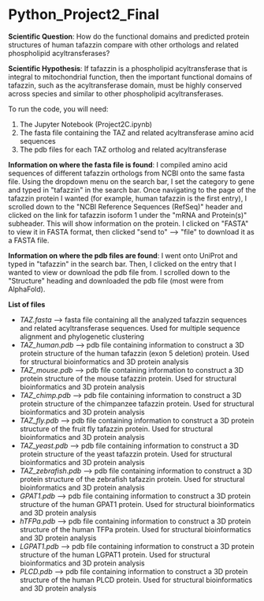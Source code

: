 # Python_Project2_Final
**Scientific Question**: How do the functional domains and predicted protein structures of human tafazzin compare with other orthologs and related phospholipid acyltransferases?

**Scientific Hypothesis**: If tafazzin is a phospholipid acyltransferase that is integral to mitochondrial function, then the important functional domains of tafazzin, such as the acyltransferase domain, must be highly conserved across species and similar to other phospholipid acyltransferases.

To run the code, you will need:

1) The Jupyter Notebook (Project2C.ipynb)
2) The fasta file containing the TAZ and related acyltransferase amino acid sequences
3) The pdb files for each TAZ ortholog and related acyltransferase

**Information on where the fasta file is found**: I compiled amino acid sequences of different tafazzin orthologs from NCBI onto the same fasta file. Using the dropdown menu on the search bar, I set the category to gene and typed in "tafazzin" in the search bar. Once navigating to the page of the tafazzin protein I wanted (for example, human tafazzin is the first entry), I scrolled down to the "NCBI Reference Sequences (RefSeq)" header and clicked on the link for tafazzin isoform 1 under the "mRNA and Protein(s)" subheader. This will show information on the protein. I clicked on "FASTA" to view it in FASTA format, then clicked "send to" --> "file" to download it as a FASTA file.

**Information on where the pdb files are found**: I went onto UniProt and typed in "tafazzin" in the search bar. Then, I clicked on the entry that I wanted to view or download the pdb file from. I scrolled down to the "Structure" heading and downloaded the pdb file (most were from AlphaFold).

**List of files**
- *TAZ.fasta* --> fasta file containing all the analyzed tafazzin sequences and related acyltransferase sequences. Used for multiple sequence alignment and phylogenetic clustering
- *TAZ_human.pdb* --> pdb file containing information to construct a 3D protein structure of the human tafazzin (exon 5 deletion) protein. Used for structural bioinformatics and 3D protein analysis
- *TAZ_mouse.pdb* --> pdb file containing information to construct a 3D protein structure of the mouse tafazzin protein. Used for structural bioinformatics and 3D protein analysis
- *TAZ_chimp.pdb* --> pdb file containing information to construct a 3D protein structure of the chimpanzee tafazzin protein. Used for structural bioinformatics and 3D protein analysis
- *TAZ_fly.pdb* --> pdb file containing information to construct a 3D protein structure of the fruit fly tafazzin protein. Used for structural bioinformatics and 3D protein analysis
- *TAZ_yeast.pdb* --> pdb file containing information to construct a 3D protein structure of the yeast tafazzin protein. Used for structural bioinformatics and 3D protein analysis
- *TAZ_zebrafish.pdb* --> pdb file containing information to construct a 3D protein structure of the zebrafish tafazzin protein. Used for structural bioinformatics and 3D protein analysis
- *GPAT1.pdb* --> pdb file containing information to construct a 3D protein structure of the human GPAT1 protein. Used for structural bioinformatics and 3D protein analysis
- *hTFPa.pdb* --> pdb file containing information to construct a 3D protein structure of the human TFPa protein. Used for structural bioinformatics and 3D protein analysis
- *LGPAT1.pdb* --> pdb file containing information to construct a 3D protein structure of the human LGPAT1 protein. Used for structural bioinformatics and 3D protein analysis
- *PLCD.pdb* --> pdb file containing information to construct a 3D protein structure of the human PLCD protein. Used for structural bioinformatics and 3D protein analysis

